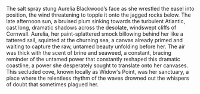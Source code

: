 The salt spray stung Aurelia Blackwood’s face as she wrestled the easel into position, the wind threatening to topple it onto the jagged rocks below.  The late afternoon sun, a bruised plum sinking towards the turbulent Atlantic, cast long, dramatic shadows across the desolate, windswept cliffs of Cornwall.  Aurelia, her paint-splattered smock billowing behind her like a tattered sail, squinted at the churning sea, a canvas already primed and waiting to capture the raw, untamed beauty unfolding before her.  The air was thick with the scent of brine and seaweed, a constant, bracing reminder of the untamed power that constantly reshaped this dramatic coastline, a power she desperately sought to translate onto her canvases.  This secluded cove, known locally as Widow's Point, was her sanctuary, a place where the relentless rhythm of the waves drowned out the whispers of doubt that sometimes plagued her.
